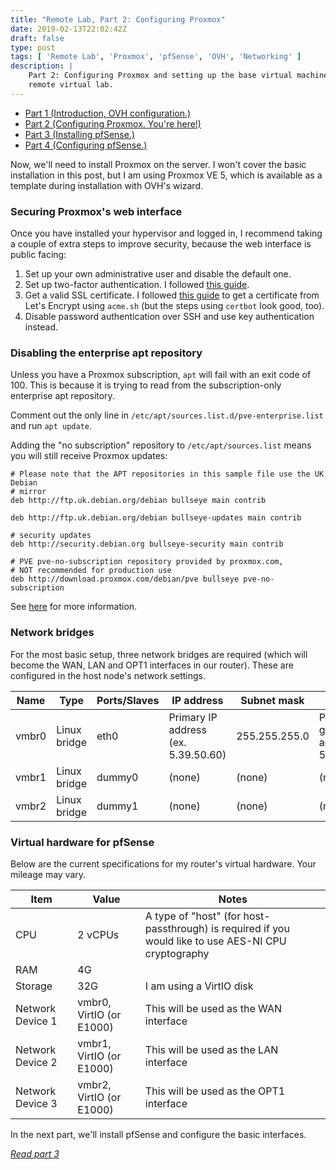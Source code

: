 ```yaml
---
title: "Remote Lab, Part 2: Configuring Proxmox"
date: 2019-02-13T22:02:42Z
draft: false
type: post
tags: [ 'Remote Lab', 'Proxmox', 'pfSense', 'OVH', 'Networking' ]
description: |
    Part 2: Configuring Proxmox and setting up the base virtual machines for our
    remote virtual lab.
---
```


* [Part 1 (Introduction, OVH configuration.)](/posts/2019/02/13/remote_proxmox_lab_intro/)
* [Part 2 (Configuring Proxmox. You're here!)](#)
* [Part 3 (Installing pfSense.)](/posts/2019/02/17/installing_pfsense/)
* [Part 4 (Configuring pfSense.)](/posts/2020/01/11/configuring_pfsense)

Now, we'll need to install Proxmox on the server. I won't cover the basic
installation in this post, but I am using Proxmox VE 5, which is available as a
template during installation with OVH's wizard.

### Securing Proxmox's web interface

Once you have installed your hypervisor and logged in, I recommend taking a
couple of extra steps to improve security, because the web interface is public
facing:

1. Set up your own administrative user and disable the default one.
2. Set up two-factor authentication. I followed
   [this guide](http://jonspraggins.com/the-idiot-adds-two-factor-authentication-to-proxmox/).
3. Get a valid SSL certificate. I followed
   [this guide](https://pve.proxmox.com/wiki/HTTPS_Certificate_Configuration_(Version_4.x_and_newer)#Let.27s_Encrypt_using_acme.sh)
   to get a certificate from Let's Encrypt using `acme.sh` (but the steps using
   `certbot` look good, too).
4. Disable password authentication over SSH and use key authentication instead.

### Disabling the enterprise apt repository

Unless you have a Proxmox subscription, `apt` will fail with an exit code of 100.
This is because it is trying to read from the subscription-only enterprise apt
repository.

Comment out the only line in `/etc/apt/sources.list.d/pve-enterprise.list` and
run `apt update`.

Adding the "no subscription" repository to `/etc/apt/sources.list` means you will
still receive Proxmox updates:

```
# Please note that the APT repositories in this sample file use the UK Debian
# mirror
deb http://ftp.uk.debian.org/debian bullseye main contrib

deb http://ftp.uk.debian.org/debian bullseye-updates main contrib

# security updates
deb http://security.debian.org bullseye-security main contrib

# PVE pve-no-subscription repository provided by proxmox.com,
# NOT recommended for production use
deb http://download.proxmox.com/debian/pve bullseye pve-no-subscription
```

See [here](https://pve.proxmox.com/wiki/Package_Repositories) for more information.

### Network bridges

For the most basic setup, three network bridges are required (which will become
the WAN, LAN and OPT1 interfaces in our router). These are configured in the
host node's network settings.

| Name  | Type         | Ports/Slaves | IP address                          | Subnet mask   | Gateway                                   |
|-------|--------------|--------------|-------------------------------------|---------------|-------------------------------------------|
| vmbr0 | Linux bridge | eth0         | Primary IP address (ex. 5.39.50.60) | 255.255.255.0 | Primary gateway address (ex. 5.39.50.254) |
| vmbr1 | Linux bridge | dummy0       | (none)                              | (none)        | (none)                                    |
| vmbr2 | Linux bridge | dummy1       | (none)                              | (none)        | (none)                                    |

### Virtual hardware for pfSense

Below are the current specifications for my router's virtual hardware. Your
mileage may vary.

| Item             | Value                    | Notes                                                                                                |
|------------------|--------------------------|------------------------------------------------------------------------------------------------------|
| CPU              | 2 vCPUs                  | A type of "host" (for host-passthrough) is required if you would like to use AES-NI CPU cryptography |
| RAM              | 4G                       |                                                                                                      |
| Storage          | 32G                      | I am using a VirtIO disk                                                                             |
| Network Device 1 | vmbr0, VirtIO (or E1000) | This will be used as the WAN interface                                                               |
| Network Device 2 | vmbr1, VirtIO (or E1000) | This will be used as the LAN interface                                                               |
| Network Device 3 | vmbr2, VirtIO (or E1000) | This will be used as the OPT1 interface                                                              |

In the next part, we'll install pfSense and configure the basic interfaces.

*[Read part 3](/posts/2019/02/17/installing_pfsense)*

